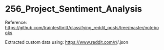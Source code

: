 # 256_Project_Sentiment_Analysis

Reference: 
https://github.com/traintestbritt/classifying_reddit_posts/tree/master/notebooks

Extracted custom data using:
https://www.reddit.com/r/<subreddit>/.json

  
